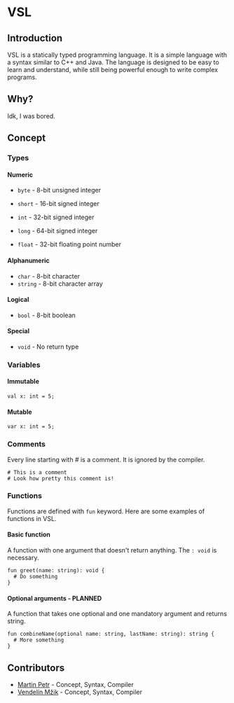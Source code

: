# VSL

## Introduction

VSL is a statically typed programming language. It is a simple language with a syntax similar to C++ and Java. The language is designed to be easy to learn and understand, while still being powerful enough to write complex programs.

## Why?

Idk, I was bored.

## Concept

### Types

#### Numeric
- `byte` - 8-bit unsigned integer
- `short` - 16-bit signed integer
- `int` - 32-bit signed integer
- `long` - 64-bit signed integer

- `float` - 32-bit floating point number

#### Alphanumeric
- `char` - 8-bit character
- `string` - 8-bit character array

#### Logical
- `bool` - 8-bit boolean

#### Special
- `void` - No return type

### Variables

#### Immutable

```vsl
val x: int = 5;
```

#### Mutable

```vsl
var x: int = 5;
```

### Comments

Every line starting with # is a comment. It is ignored by the compiler.

```vsl
# This is a comment
# Look how pretty this comment is!
```

### Functions

Functions are defined with `fun` keyword. Here are some examples of functions in VSL.

#### Basic function

A function with one argument that doesn't return anything. The `: void` is necessary.

```vsl
fun greet(name: string): void {
  # Do something
}
```

#### Optional arguments - PLANNED

A function that takes one optional and one mandatory argument and returns string.

```vsl
fun combineName(optional name: string, lastName: string): string {
  # More something
}
```

## Contributors
- [Martin Petr](https://github.com/MartinGamesCZ) - Concept, Syntax, Compiler
- [Vendelín Mžik](https://github.com/Binekrasik) - Concept, Syntax, Compiler
